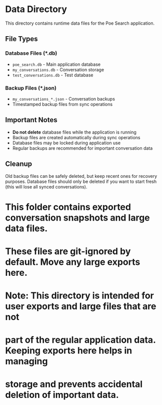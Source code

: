# Data Directory

This directory contains runtime data files for the Poe Search application.

## File Types

### Database Files (*.db)
- `poe_search.db` - Main application database
- `my_conversations.db` - Conversation storage
- `test_conversations.db` - Test database

### Backup Files (*.json)
- `my_conversations_*.json` - Conversation backups
- Timestamped backup files from sync operations

## Important Notes

- **Do not delete** database files while the application is running
- Backup files are created automatically during sync operations
- Database files may be locked during application use
- Regular backups are recommended for important conversation data

## Cleanup

Old backup files can be safely deleted, but keep recent ones for recovery purposes.
Database files should only be deleted if you want to start fresh (this will lose all synced conversations).

# This folder contains exported conversation snapshots and large data files.
# These files are git-ignored by default. Move any large exports here.
# Note: This directory is intended for user exports and large files that are not
# part of the regular application data. Keeping exports here helps in managing
# storage and prevents accidental deletion of important data.
